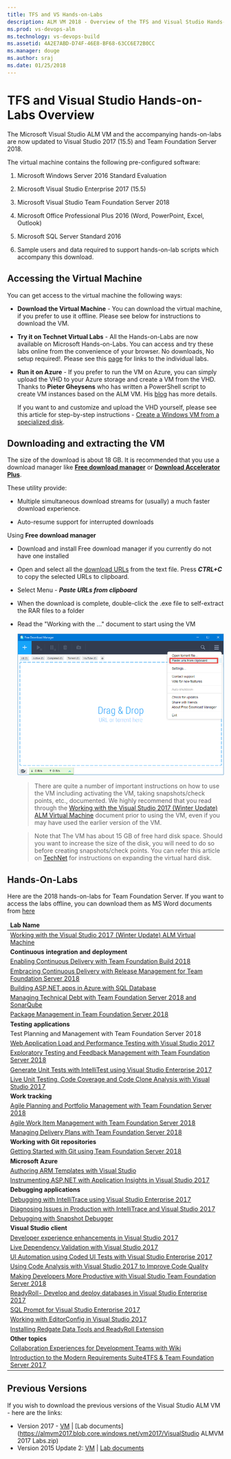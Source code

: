 ```yaml
---
title: TFS and VS Hands-on-Labs
description: ALM VM 2018 - Overview of the TFS and Visual Studio Hands-on-Labs
ms.prod: vs-devops-alm
ms.technology: vs-devops-build
ms.assetid: 4A2E7ABD-D74F-46E8-BF68-63CC6E72B0CC 
ms.manager: douge
ms.author: sraj 
ms.date: 01/25/2018
---
```


# TFS and Visual Studio Hands-on-Labs Overview

The Microsoft Visual Studio ALM VM and the accompanying hands-on-labs are now updated to Visual Studio 2017 (15.5) and Team Foundation Server 2018. 

The virtual machine contains the following pre-configured software:

1. Microsoft Windows Server 2016 Standard Evaluation

2. Microsoft Visual Studio Enterprise 2017 (15.5)

3. Microsoft Visual Studio Team Foundation Server 2018

4. Microsoft Office Professional Plus 2016 (Word, PowerPoint,
    Excel, Outlook)

5. Microsoft SQL Server Standard 2016

6. Sample users and data required to support hands-on-lab scripts which accompany this download.

## Accessing the Virtual Machine

You can get access to the virtual machine the following ways:

- **Download the Virtual Machine** - You can download the virtual machine, if you prefer to use it offline. Please see below for instructions to download the VM.

- **Try it on Technet Virtual Labs** - All the Hands-on-Labs are now available on Microsoft Hands-on-Labs. You can access and try these labs online from the convenience of your browser. No downloads, No setup required!. Please see this [page](technet/readme.md) for links to the individual labs.

- **Run it on Azure** - If you prefer to run the VM on Azure, you can simply upload the VHD to your Azure storage and create a VM from the VHD. Thanks to **Pieter Gheysens** who has written a PowerShell script to create VM instances based on the ALM VM. His [blog](https://intovsts.net/2018/01/03/generating-azure-vms-from-a-specialized-vhd-file/) has more details. 

  If you want to and customize and upload the VHD yourself, please see this article for step-by-step instructions - [Create a Windows VM from a specialized disk](https://docs.microsoft.com/en-us/azure/virtual-machines/windows/create-vm-specialized). 

 
## Downloading and extracting the VM

The size of the download is about 18 GB. It is recommended that you use a download manager  like [**Free download manager**](http://www.freedownloadmanager.org/) or [**Download Accelerator Plus**](http://www.speedbit.com/dap/).

These utility provide:

* Multiple simultaneous download streams for (usually) a much faster download experience.

* Auto-resume support for interrupted downloads

Using **Free download manager**

- Download and install Free download manager if you currently do not have one installed 
- Open and select all the [download URLs](media/almvm2017wu2links.md) from the text file. Press ***CTRL+C*** to copy the selected URLs to clipboard.
- Select Menu - ***Paste URLs from clipboard***      
- When the download is complete, double-click the .exe file to self-extract the RAR files to a folder       
- Read the "Working with the ..." document to start using the VM

  <img src="media/fdm.png" />


   >There are quite a number of important instructions on how to use the VM including activating the VM, taking snapshots/check points, etc., documented. We highly recommend that you read through the [Working with the Visual Studio 2017 (Winter Update) ALM Virtual Machine](started/readme.md) document prior to using the VM, even if you may have used the earlier version of the VM.

   >Note that The VM has about 15 GB of free hard disk space. Should you want to increase the size of the disk, you will need to do so before creating snapshots/check points. You can refer this article on [TechNet]() for instructions on expanding the virtual hard disk.

## Hands-On-Labs

Here are the 2018 hands-on-labs for Team Foundation Server. If you want to access the labs offline, you can download them as MS Word documents from [here](https://almvm2017wu.blob.core.windows.net/labs/ALMVM2017WULabs.zip)

<table width="100%">
   <thead>
      <td><b>Lab Name</b></td>
   </thead>
   <tr>
      <td><a href="started/readme.md">Working with the Visual Studio 2017 (Winter Update) ALM Virtual Machine</a></td>
   </tr>
   <tr>
      <td><b>Continuous integration and deployment</b></td>
   </tr>
   <tr>
      <td><a href="build/readme.md">Enabling Continuous Delivery with Team Foundation Build 2018</a></td>
   </tr>
   <tr>
      <td><a href="releasemanagement/readme.md">Embracing Continuous Delivery with Release Management for Team Foundation Server 2018</a></td>
   </tr>
   <tr>
      <td><a href="aspnetazure/readme.md">Building ASP.NET apps in Azure with SQL Database</a></td>
   </tr>
   <tr>
      <td><a href="technicaldebt/readme.md">Managing Technical Debt with Team Foundation Server 2018 and SonarQube</a></td>
   </tr>
   <tr>
      <td><a href="packagemanagement/readme.md">Package Management in Team Foundation Server 2018</a></td>
   </tr>
   <tr>
      <td><b>Testing applications</b></td>
   </tr>
   <tr>
      <td><a hrf="manualtesting/readme.md">Test Planning and Management with Team Foundation Server 2018</a></td>
   </tr>
   <tr>
      <td><a href="load/readme.md">Web Application Load and Performance Testing with Visual Studio 2017</a></td>
   </tr>
   <tr>
      <td><a href="exploratorytesting/readme.md">Exploratory Testing and Feedback Management with Team Foundation Server 2018</a></td>
   </tr>
   <tr>
      <td><a href="intellitest/readme.md">Generate Unit Tests with IntelliTest using Visual Studio Enterprise 2017</a></td>
   </tr>
   <tr>
      <td><a href="liveunittesting/readme.md">Live Unit Testing, Code Coverage and Code Clone Analysis with Visual Studio 2017</a></td>
   </tr>
   <tr>
      <td><b>Work tracking</b></td>
   </tr>
   <tr>
      <td><a href="agile/readme.md">Agile Planning and Portfolio Management with Team Foundation Server 2018</a></td>
   </tr>
   <tr>
      <td><a href="agileworkitems/readme.md">Agile Work Item Management with Team Foundation Server 2018</a></td>
   </tr>
   <tr>
      <td><a href="deliveryplans/readme.md">Managing Delivery Plans with Team Foundation Server 2018</a></td>
   </tr>
   <tr>
      <td><b>Working with Git repositories</b></td>
   </tr>
   <tr>
      <td><a href="git/readme.md">Getting Started with Git using Team Foundation Server 2018</a></td>
   </tr>
   <tr>
      <td><b>Microsoft Azure</b></td>
   </tr>
   <tr>
      <td><a href="armtemplates/readme.md">Authoring ARM Templates with Visual Studio</a></td>
   </tr>
   <tr>
      <td><a href="appinsights/readme.md">Instrumenting ASP.NET with Application Insights in Visual Studio 2017</a></td>
   </tr>
   <tr>
      <td><b>Debugging applications</b></td>
   </tr>
   <tr>
      <td><a href="debugging/readme.md">Debugging with IntelliTrace using Visual Studio Enterprise 2017</a></td>
   </tr>
   <tr>
      <td><a href="intellitrace/readme.md">Diagnosing Issues in Production with IntelliTrace and Visual Studio 2017</a></td>
   </tr>
   <tr>
      <td><a href="snapshotdebugger/readme.md">Debugging with Snapshot Debugger</a></td>
   </tr>
   <tr>
      <td><b>Visual Studio client</b></td>
   </tr>
   <tr>
      <td><a href="devexp/readme.md">Developer experience enhancements in Visual Studio 2017</a></td>
   </tr>
   <tr>
      <td><a href="livedependencyvalidation/readme.md">Live Dependency Validation with Visual Studio 2017</a></td>
   </tr>
   <tr>
      <td><a href="codedui/readme.md">UI Automation using Coded UI Tests with Visual Studio Enterprise 2017</a></td>
   </tr>
   <tr>
      <td><a href="codeanalysis/readme.md">Using Code Analysis with Visual Studio 2017 to Improve Code Quality</a></td>
   </tr>
   <tr>
      <td><a href="vsproductivity/readme.md">Making Developers More Productive with Visual Studio Team Foundation Server 2018</a></td>
   </tr>
   <tr>
      <td><a href="readyroll/readme.md">ReadyRoll- Develop and deploy databases in Visual Studio Enterprise 2017</a></td>
   </tr>
   <tr>
      <td><a href="sqlprompt/readme.md">SQL Prompt for Visual Studio Enterprise 2017</a></td>
   </tr>
   <tr>
      <td><a href="editorconfig/readme.md">Working with EditorConfig in Visual Studio 2017</a></td>
   </tr>
   <tr>
      <td><a href="redgateinstall/readme.md">Installing Redgate Data Tools and ReadyRoll Extension</a></td>
   </tr>
   <tr>
      <td><b>Other topics</b></td>
   </tr>
   <tr>
      <td><a href="devteamcollaboration/readme.md">Collaboration Experiences for Development Teams with Wiki</a></td>
   </tr>
   <tr>
      <td><a href="smartword4tfs/readme.md">Introduction to the Modern Requirements Suite4TFS & Team Foundation Server 2017</a></td>
   </tr>
</table>

## Previous Versions

If you wish to download the previous versions of the Visual Studio ALM VM - here are the links:
* Version 2017 -  [VM](media/almvm2017url.md) \|  [Lab documents](https://almvm2017.blob.core.windows.net/vm2017/VisualStudio ALMVM 2017 Labs.zip)
* Version 2015 Update 2: [VM](https://msdnshared.blob.core.windows.net/media/2016/06/ALMVM-2015-Update-2-Downloads.txt) \| [Lab documents](http://vsalmvm.azurewebsites.net/visual-studio-2015-update-2-alm-virtual-machine-and-hands-on-labs-demo-scripts/)

